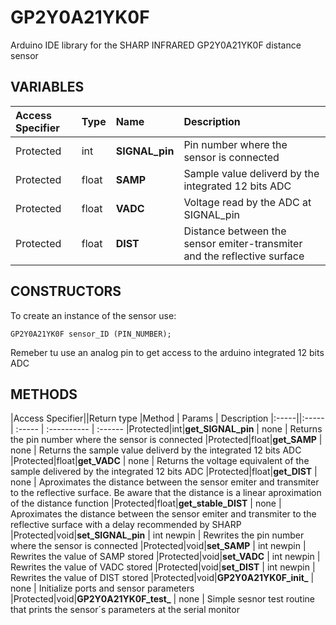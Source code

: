 # GP2Y0A21YK0F
Arduino IDE library for the SHARP INFRARED GP2Y0A21YK0F distance sensor

## VARIABLES

|Access Specifier|Type|Name|Description
|:-----|:-----|:-----|:----------
|Protected|int|**SIGNAL_pin** |Pin number where the sensor is connected
|Protected|float|**SAMP** |Sample value deliverd by the integrated 12 bits ADC
|Protected|float|**VADC** |Voltage read by the ADC at SIGNAL_pin
|Protected|float|**DIST** |Distance between the sensor emiter-transmiter and the reflective surface

## CONSTRUCTORS
To create an instance of the sensor use:
```
GP2Y0A21YK0F sensor_ID (PIN_NUMBER);
```
Remeber tu use an analog pin to get access to the arduino integrated 12 bits ADC
## METHODS

|Access Specifier||Return type |Method | Params  | Description
|:-----||:----- | :----- | :---------- | :------
|Protected|int|**get_SIGNAL_pin** |   none | Returns the pin number where the sensor is connected
|Protected|float|**get_SAMP** |  none | Returns the sample value deliverd by the integrated 12 bits ADC
|Protected|float|**get_VADC** |     none  | Returns the voltage equivalent of the sample delivered by the integrated 12 bits ADC
|Protected|float|**get_DIST** | none  | Aproximates the distance between the sensor emiter and transmiter to the reflective surface. Be aware that the distance is a linear aproximation of the distance function
|Protected|float|**get_stable_DIST** | none  | Aproximates the distance between the sensor emiter and transmiter to the reflective surface with a delay recommended by SHARP
|Protected|void|**set_SIGNAL_pin** |  int newpin | Rewrites the pin number where the sensor is connected
|Protected|void|**set_SAMP** |     int newpin  | Rewrites the value of SAMP stored
|Protected|void|**set_VADC** | int newpin  | Rewrites the value of VADC stored
|Protected|void|**set_DIST** | int newpin  | Rewrites the value of DIST stored
|Protected|void|**GP2Y0A21YK0F_init_** | none  | Initialize ports and sensor parameters
|Protected|void|**GP2Y0A21YK0F_test_** | none  | Simple sesnor test routine that prints the sensor´s parameters at the serial monitor
